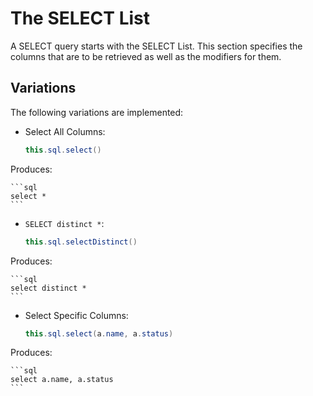 # The SELECT List

A SELECT query starts with the SELECT List. This section specifies the columns that are to be retrieved as well as the modifiers for them.

## Variations

The following variations are implemented:

- Select All Columns:

    ```java
    this.sql.select()
    ```
Produces:

    ```sql
    select *
    ```

- `SELECT distinct *`:

    ```java
    this.sql.selectDistinct()
    ```

Produces:

    ```sql
    select distinct *
    ```

- Select Specific Columns:

    ```java
    this.sql.select(a.name, a.status)
    ```

Produces:

    ```sql
    select a.name, a.status
    ```
